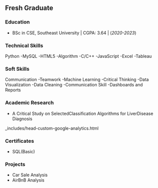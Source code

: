 ## Fresh Graduate

### Education
- BSc in CSE, Southeast University | CGPA: 3.64 | (_2020-2023_)


### Technical Skills
Python
-MySQL
-HTML5
-Algorithm
-C/C++
-JavaScript
-Excel
-Tableau

### Soft Skills
Communication
-Teamwork
-Machine Learning
-Critical Thinking
-Data Visualization
-Data Cleaning
-Communication Skill
-Dashboards and Reports

### Academic Research
- A Critical Study on SelectedClassification Algorithms for LiverDisease Diagnosis

_includes/head-custom-google-analytics.html

### Certificates
- SQL(Basic)

### Projects
- Car Sale Analysis
- AirBnB Analysis
